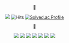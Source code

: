 <div align="center">
  <p>🌻</p>

  <a href="https://www.instagram.com/wkyu_88/" target="_blank"><img src="https://img.shields.io/badge/Instagram-E4405F?style=flat&logo=Instagram&logoColor=white"></a>  <span>![Hits](https://hits.seeyoufarm.com/api/count/incr/badge.svg?url=https%3A%2F%2Fgithub.com%2Fwkkyu088&count_bg=%23F7C845&title_bg=%23343434&icon=&icon_color=%23E7E7E7&title=hits&edge_flat=false)</span>  <span>[![Solved.ac Profile](http://mazassumnida.wtf/api/mini/generate_badge?boj=dnjsrbwls)](https://solved.ac/dnjsrbwls)</span>
  
</div>
<div align="center">
  <p>🌻</p>  
  
  <img src="https://img.shields.io/badge/React-61DAFB?style=for-the-badge&logo=React&logoColor=white">
  <img src="https://img.shields.io/badge/JavaScript-F7DF1E?style=for-the-badge&logo=JavaScript&logoColor=black">
  <img src="https://img.shields.io/badge/Python-3776AB?style=for-the-badge&logo=Python&logoColor=white">
  <img src="https://img.shields.io/badge/HTML5-E34F26?style=for-the-badge&logo=HTML5&logoColor=white">
  <img src="https://img.shields.io/badge/CSS3-1572B6?style=for-the-badge&logo=CSS3&logoColor=white">
  <img src="https://img.shields.io/badge/Node.js-339933?style=for-the-badge&logo=Node.js&logoColor=white">
  <img src="https://img.shields.io/badge/MySQL-4479A1?style=for-the-badge&logo=MySQL&logoColor=white">
  
</div>
